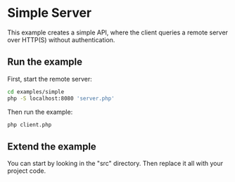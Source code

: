 # Simple Server

This example creates a simple API, where the client queries a remote server
over HTTP(S) without authentication.


## Run the example

First, start the remote server:
```bash
cd examples/simple
php -S localhost:8080 'server.php'
```

Then run the example:
```bash
php client.php
```

## Extend the example

You can start by looking in the "src" directory. Then replace it all with your
project code.
